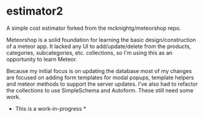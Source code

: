 estimator2
==========

A simple cost estimator forked from the mcknightg/meteorshop repo.

Meteorshop is a solid foundation for learning the basic design/construction of a meteor app. It lacked any UI to add/update/delete from the products, categories, subcategories, etc. collections, so I'm using this as an opportunity to learn Meteor.

Because my initial focus is on updating the database most of my changes are focused on adding form templates for modal popups, template helpers and meteor methods to support the server updates. I've also had to refactor the collections to use SimpleSchema and Autoform. These still need some work.

* This is a work-in-progress *